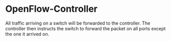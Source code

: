 # OpenFlow-Controller
All traffic arriving on a switch will be forwarded to the controller. The controller then instructs the switch to forward the packet on all ports except the one it arrived on.
